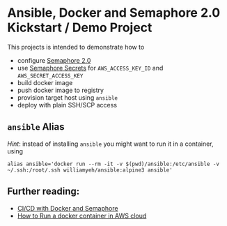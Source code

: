 # Ansible, Docker and Semaphore 2.0 Kickstart / Demo Project

This projects is intended to demonstrate how to 

* configure [Semaphore 2.0](https://simplificator.semaphoreci.com/)
* use [Semaphore Secrets](https://docs.semaphoreci.com/article/66-environment-variables-and-secrets) for `AWS_ACCESS_KEY_ID` and `AWS_SECRET_ACCESS_KEY`
* build docker image
* push docker image to registry
* provision target host using `ansible`
* deploy with plain SSH/SCP access


## `ansible` Alias

*Hint*: instead of installing `ansible` you might want to run it in a container, using 

```
alias ansible='docker run --rm -it -v $(pwd)/ansible:/etc/ansible -v ~/.ssh:/root/.ssh williamyeh/ansible:alpine3 ansible'
```


## Further reading:

* [CI/CD with Docker and Semaphore](https://semaphoreci.com/docs/docker/setting-up-continuous-integration-for-docker-project.html)
* [How to Run a docker container in AWS cloud](https://github.com/simplificator/doc/wiki/Run-a-docker-container-in-AWS-cloud)

